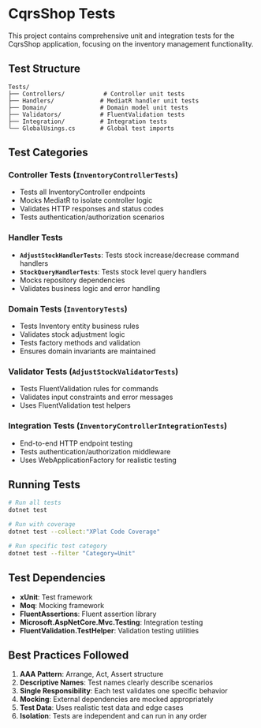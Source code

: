 # CqrsShop Tests

This project contains comprehensive unit and integration tests for the CqrsShop application, focusing on the inventory management functionality.

## Test Structure

```
Tests/
├── Controllers/           # Controller unit tests
├── Handlers/             # MediatR handler unit tests  
├── Domain/               # Domain model unit tests
├── Validators/           # FluentValidation tests
├── Integration/          # Integration tests
└── GlobalUsings.cs       # Global test imports
```

## Test Categories

### Controller Tests (`InventoryControllerTests`)
- Tests all InventoryController endpoints
- Mocks MediatR to isolate controller logic
- Validates HTTP responses and status codes
- Tests authentication/authorization scenarios

### Handler Tests
- **`AdjustStockHandlerTests`**: Tests stock increase/decrease command handlers
- **`StockQueryHandlerTests`**: Tests stock level query handlers
- Mocks repository dependencies
- Validates business logic and error handling

### Domain Tests (`InventoryTests`)
- Tests Inventory entity business rules
- Validates stock adjustment logic
- Tests factory methods and validation
- Ensures domain invariants are maintained

### Validator Tests (`AdjustStockValidatorTests`)
- Tests FluentValidation rules for commands
- Validates input constraints and error messages
- Uses FluentValidation test helpers

### Integration Tests (`InventoryControllerIntegrationTests`)
- End-to-end HTTP endpoint testing
- Tests authentication/authorization middleware
- Uses WebApplicationFactory for realistic testing

## Running Tests

```bash
# Run all tests
dotnet test

# Run with coverage
dotnet test --collect:"XPlat Code Coverage"

# Run specific test category
dotnet test --filter "Category=Unit"
```

## Test Dependencies

- **xUnit**: Test framework
- **Moq**: Mocking framework
- **FluentAssertions**: Fluent assertion library
- **Microsoft.AspNetCore.Mvc.Testing**: Integration testing
- **FluentValidation.TestHelper**: Validation testing utilities

## Best Practices Followed

1. **AAA Pattern**: Arrange, Act, Assert structure
2. **Descriptive Names**: Test names clearly describe scenarios
3. **Single Responsibility**: Each test validates one specific behavior
4. **Mocking**: External dependencies are mocked appropriately
5. **Test Data**: Uses realistic test data and edge cases
6. **Isolation**: Tests are independent and can run in any order
